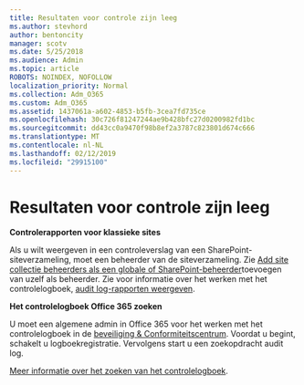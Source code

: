 ```yaml
---
title: Resultaten voor controle zijn leeg
ms.author: stevhord
author: bentoncity
manager: scotv
ms.date: 5/25/2018
ms.audience: Admin
ms.topic: article
ROBOTS: NOINDEX, NOFOLLOW
localization_priority: Normal
ms.collection: Adm_O365
ms.custom: Adm_O365
ms.assetid: 1437061a-a602-4853-b5fb-3cea7fd735ce
ms.openlocfilehash: 30c726f81247244ae9b428bfc27d0200982fd1bc
ms.sourcegitcommit: dd43cc0a9470f98b8ef2a3787c823801d674c666
ms.translationtype: MT
ms.contentlocale: nl-NL
ms.lasthandoff: 02/12/2019
ms.locfileid: "29915100"
---
```

# <a name="auditing-results-are-blank"></a>Resultaten voor controle zijn leeg

 **Controlerapporten voor klassieke sites**
  
Als u wilt weergeven in een controleverslag van een SharePoint-siteverzameling, moet een beheerder van de siteverzameling. Zie [Add site collectie beheerders als een globale of SharePoint-beheerder](https://go.microsoft.com/fwlink/?linkid=869390)toevoegen van uzelf als beheerder. Zie voor informatie over het werken met het controlelogboek, [audit log-rapporten weergeven](https://go.microsoft.com/fwlink/?linkid=395237). 
  
 **Het controlelogboek Office 365 zoeken**
  
U moet een algemene admin in Office 365 voor het werken met het controlelogboek in de [beveiliging &amp; Conformiteitscentrum](https://protection.office.com). Voordat u begint, schakelt u logboekregistratie. Vervolgens start u een zoekopdracht audit log. 
  
[Meer informatie over het zoeken van het controlelogboek](https://go.microsoft.com/fwlink/?linkid=708432).
  

